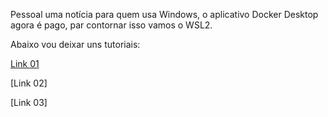 Pessoal uma notícia para quem usa Windows, o aplicativo Docker Desktop agora é pago, par contornar isso vamos o WSL2.

Abaixo vou deixar uns tutoriais:

[Link 01](https://pureinfotech.com/install-windows-subsystem-linux-2-windows-10/)

[Link 02]

[Link 03]
